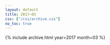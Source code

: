 ```yaml
---
layout: default
title: 2017–03
css: ["/css/archive.css"]
no_toc: true
---
```


{% include archive.html year=2017 month=03 %}
